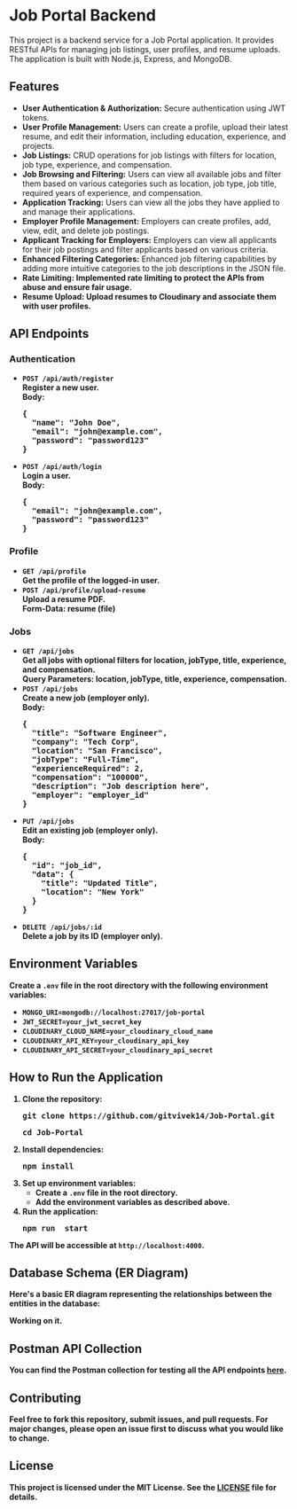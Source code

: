 <!DOCTYPE html>
<html lang="en">
<head>
    <meta charset="UTF-8">
    <meta name="viewport" content="width=device-width, initial-scale=1.0">
<!--     <title>Job Portal Backend - README</title> -->
</head>
<body>

<h1>Job Portal Backend</h1>
<p>This project is a backend service for a Job Portal application. It provides RESTful APIs for managing job listings, user profiles, and resume uploads. The application is built with Node.js, Express, and MongoDB.</p>

<h2>Features</h2>
<ul>
    <li><strong>User Authentication & Authorization:</strong> Secure authentication using JWT tokens.</li>
    <li><strong>User Profile Management:</strong> Users can create a profile, upload their latest resume, and edit their information, including education, experience, and projects.</li>
    <li><strong>Job Listings:</strong> CRUD operations for job listings with filters for location, job type, experience, and compensation.</li>
    <li><strong>Job Browsing and Filtering:</strong> Users can view all available jobs and filter them based on various categories such as location, job type, job title, required years of experience, and compensation.</li>
    <li><strong>Application Tracking:</strong> Users can view all the jobs they have applied to and manage their applications.</li>
    <li><strong>Employer Profile Management:</strong> Employers can create profiles, add, view, edit, and delete job postings.</li>
    <li><strong>Applicant Tracking for Employers:</strong> Employers can view all applicants for their job postings and filter applicants based on various criteria.</li>
    <li><strong>Enhanced Filtering Categories:</strong> Enhanced job filtering capabilities by adding more intuitive categories to the job descriptions in the JSON file.</li>
    <li>
        <strong>Rate Limiting: Implemented rate limiting to protect the APIs from abuse and ensure fair usage.
    </li>
    <li><strong>Resume Upload:</strong> Upload resumes to Cloudinary and associate them with user profiles.</li>
</ul>

<h2>API Endpoints</h2>

<h3>Authentication</h3>
<ul>
    <li><code>POST /api/auth/register</code><br>
    Register a new user.<br>
    <strong>Body:</strong> 
    <pre>{
  "name": "John Doe",
  "email": "john@example.com",
  "password": "password123"
}</pre>
    </li>
    <li><code>POST /api/auth/login</code><br>
    Login a user.<br>
    <strong>Body:</strong> 
    <pre>{
  "email": "john@example.com",
  "password": "password123"
}</pre>
    </li>
</ul>

<h3>Profile</h3>
<ul>
    <li><code>GET /api/profile</code><br>
    Get the profile of the logged-in user.</li>
    <li><code>POST /api/profile/upload-resume</code><br>
    Upload a resume PDF.<br>
    <strong>Form-Data:</strong> resume (file)</li>
</ul>

<h3>Jobs</h3>
<ul>
    <li><code>GET /api/jobs</code><br>
    Get all jobs with optional filters for location, jobType, title, experience, and compensation.<br>
    <strong>Query Parameters:</strong> location, jobType, title, experience, compensation.</li>
    <li><code>POST /api/jobs</code><br>
    Create a new job (employer only).<br>
    <strong>Body:</strong> 
    <pre>{
  "title": "Software Engineer",
  "company": "Tech Corp",
  "location": "San Francisco",
  "jobType": "Full-Time",
  "experienceRequired": 2,
  "compensation": "100000",
  "description": "Job description here",
  "employer": "employer_id"
}</pre>
    </li>
    <li><code>PUT /api/jobs</code><br>
    Edit an existing job (employer only).<br>
    <strong>Body:</strong> 
    <pre>{
  "id": "job_id",
  "data": {
    "title": "Updated Title",
    "location": "New York"
  }
}</pre>
    </li>
    <li><code>DELETE /api/jobs/:id</code><br>
    Delete a job by its ID (employer only).</li>
</ul>

<h2>Environment Variables</h2>
<p>Create a <code>.env</code> file in the root directory with the following environment variables:</p>
<ul>
    <li><code>MONGO_URI=mongodb://localhost:27017/job-portal</code></li>
    <li><code>JWT_SECRET=your_jwt_secret_key</code></li>
    <li><code>CLOUDINARY_CLOUD_NAME=your_cloudinary_cloud_name</code></li>
    <li><code>CLOUDINARY_API_KEY=your_cloudinary_api_key</code></li>
    <li><code>CLOUDINARY_API_SECRET=your_cloudinary_api_secret</code></li>
</ul>

<h2>How to Run the Application</h2>
<ol>
    <li>Clone the repository:<br>
    <pre>git clone https://github.com/gitvivek14/Job-Portal.git</pre>
    <pre>cd Job-Portal</pre>
    </li>
    <li>Install dependencies:<br>
    <pre>npm install</pre>
    </li>
    <li>Set up environment variables:<br>
    <ul>
        <li>Create a <code>.env</code> file in the root directory.</li>
        <li>Add the environment variables as described above.</li>
    </ul>
    </li>
    <li>Run the application:<br>
    <pre>npm run  start</pre>
    </li>
</ol>

<p>The API will be accessible at <code>http://localhost:4000</code>.</p>

<h2>Database Schema (ER Diagram)</h2>
<p>Here's a basic ER diagram representing the relationships between the entities in the database:</p>
<p>Working on it. </p>



<h2>Postman API Collection</h2>
<p>You can find the Postman collection for testing all the API endpoints <a href= "">here</a>.</p>

<h2>Contributing</h2>
<p>Feel free to fork this repository, submit issues, and pull requests. For major changes, please open an issue first to discuss what you would like to change.</p>

<h2>License</h2>
<p>This project is licensed under the MIT License. See the <a href="LICENSE">LICENSE</a> file for details.</p>

</body>
</html>
